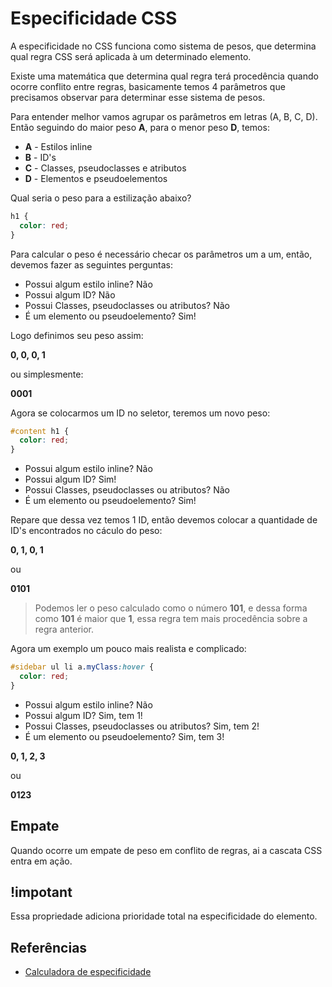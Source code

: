 # Especificidade CSS

A especificidade no CSS funciona como sistema de pesos, que determina qual regra CSS será aplicada à um determinado elemento. 

Existe uma matemática que determina qual regra terá procedência quando ocorre conflito entre regras, basicamente temos 4 parâmetros que precisamos observar para determinar esse sistema de pesos.

Para entender melhor vamos agrupar os parâmetros em letras (A, B, C, D). Então seguindo do maior peso **A**, para o menor peso **D**, temos:

- **A** - Estilos inline
- **B** - ID's
- **C** - Classes, pseudoclasses e atributos
- **D** - Elementos e pseudoelementos

Qual seria o peso para a estilização abaixo?

```css
h1 {
  color: red;
}
```

Para calcular o peso é necessário checar os parâmetros um a um, então, devemos fazer as seguintes perguntas:

- Possui algum estilo inline? Não
- Possui algum ID? Não
- Possui Classes, pseudoclasses ou atributos? Não
- É um elemento ou pseudoelemento? Sim!

Logo definimos seu peso assim:

**0, 0, 0, 1**

ou simplesmente:

**0001**

Agora se colocarmos um ID no seletor, teremos um novo peso:

```css
#content h1 {
  color: red;
}
```

- Possui algum estilo inline? Não
- Possui algum ID? Sim!
- Possui Classes, pseudoclasses ou atributos? Não
- É um elemento ou pseudoelemento? Sim!

Repare que dessa vez temos 1 ID, então devemos colocar a quantidade de ID's encontrados no cáculo do peso:

**0, 1, 0, 1**

ou

**0101**

> Podemos ler o peso calculado como o número **101**, e dessa forma como **101** é maior que **1**, essa regra tem mais procedência sobre a regra anterior.

Agora um exemplo um pouco mais realista e complicado:

```css
#sidebar ul li a.myClass:hover {
  color: red;
}
```

- Possui algum estilo inline? Não
- Possui algum ID? Sim, tem 1!
- Possui Classes, pseudoclasses ou atributos? Sim, tem 2!
- É um elemento ou pseudoelemento? Sim, tem 3!

**0, 1, 2, 3**

ou

**0123**

## Empate

Quando ocorre um empate de peso em conflito de regras, ai a cascata CSS entra em ação.


## !impotant

Essa propriedade adiciona prioridade total na especificidade do elemento.


## Referências

- [Calculadora de especificidade](https://specificity.keegan.st/)